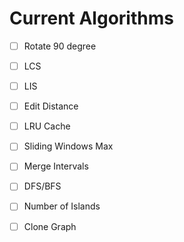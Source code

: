 # Current Algorithms

* [ ] Rotate 90 degree
* [ ] LCS
* [ ] LIS
* [ ] Edit Distance
* [ ] LRU Cache
* [ ] Sliding Windows Max
* [ ] Merge Intervals
* [ ] DFS/BFS
* [ ] Number of Islands
* [ ] Clone Graph

